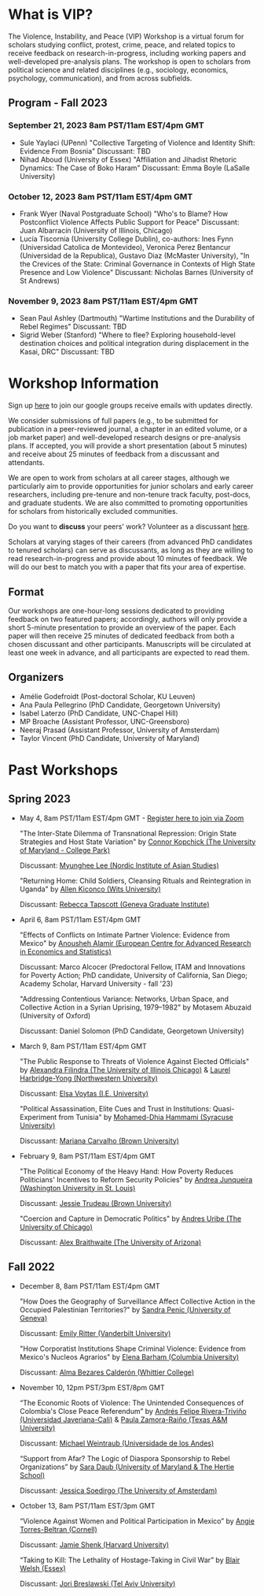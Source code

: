 # What is VIP?

The Violence, Instability, and Peace (VIP) Workshop is a virtual forum for scholars studying conflict, protest, crime, peace, and related topics to receive feedback on research-in-progress, including working papers and well-developed pre-analysis plans. The workshop is open to scholars from political science and related disciplines (e.g., sociology, economics, psychology, communication), and from across subfields. 

## Program - Fall 2023 

### September 21, 2023 8am PST/11am EST/4pm GMT

- Sule Yaylaci (UPenn) "Collective Targeting of Violence and Identity Shift: Evidence From Bosnia"
  Discussant: TBD
- Nihad Aboud (University of Essex) "Affiliation and Jihadist Rhetoric Dynamics: The Case of Boko Haram"
  Discussant: Emma Boyle (LaSalle University)

### October 12, 2023 8am PST/11am EST/4pm GMT

- Frank Wyer (Naval Postgraduate School) "Who's to Blame? How Postconflict Violence Affects Public Support for Peace"
  Discussant: Juan Albarracín (University of Illinois, Chicago)
- Lucía Tiscornia (University College Dublin), co-authors: Ines Fynn (Universidad Catolica de Montevideo), Veronica Perez Bentancur (Universidad de la Republica), Gustavo Diaz (McMaster University), "In the Crevices of the State: Criminal Governance in Contexts of High State Presence and Low Violence"
  Discussant: Nicholas Barnes (University of St Andrews)

### November 9, 2023 8am PST/11am EST/4pm GMT

- Sean Paul Ashley (Dartmouth) "Wartime Institutions and the Durability of Rebel Regimes"
  Discussant: TBD
- Sigrid Weber (Stanford) "Where to flee? Exploring household-level destination choices and political integration during displacement in the Kasai, DRC"
  Discussant: TBD

# Workshop Information

Sign up [here](https://groups.google.com/g/vip-workshop/?pli=1) to join our google groups receive emails with updates directly.

We consider submissions of full papers (e.g., to be submitted for publication in a peer-reviewed journal, a chapter in an edited volume, or a job market paper) and well-developed research designs or pre-analysis plans. If accepted, you will provide a short presentation (about 5 minutes) and receive about 25 minutes of feedback from a discussant and attendants.

We are open to work from scholars at all career stages, although we particularly aim to provide opportunities for junior scholars and early career researchers, including pre-tenure and non-tenure track faculty, post-docs, and graduate students. We are also committed to promoting opportunities for scholars from historically excluded communities.

Do you want to **discuss** your peers' work? Volunteer as a discussant [here](https://forms.gle/BVLyRLWQuZ6XSkER7). 

Scholars at varying stages of their careers (from advanced PhD candidates to tenured scholars) can serve as discussants, as long as they are willing to read research-in-progress and provide about 10 minutes of feedback. We will do our best to match you with a paper that fits your area of expertise.

## Format

Our workshops are one-hour-long sessions dedicated to providing feedback on two featured papers; accordingly, authors will only provide a short 5-minute presentation to provide an overview of the paper. Each paper will then receive 25 minutes of dedicated feedback from both a chosen discussant and other participants. Manuscripts will be circulated at least one week in advance, and all participants are expected to read them.

## Organizers

- Amélie Godefroidt (Post-doctoral Scholar, KU Leuven) 
- Ana Paula Pellegrino (PhD Candidate, Georgetown University)
- Isabel Laterzo (PhD Candidate, UNC-Chapel Hill)
- MP Broache (Assistant Professor, UNC-Greensboro)
- Neeraj Prasad (Assistant Professor, University of Amsterdam)
- Taylor Vincent (PhD Candidate, University of Maryland)

# Past Workshops

## Spring 2023

 - May 4, 8am PST/11am EST/4pm GMT - [Register here to join via Zoom](https://unc.zoom.us/meeting/register/tJApf-6gpzgpEteNpbRVH2YfGXnLgYg9l0R3)
    
    "The Inter-State Dilemma of Transnational Repression: Origin State Strategies and Host State Variation" by [Connor Kopchick (The University of Maryland - College Park)](https://connorkopchick.weebly.com/)
    
    Discussant: [Myunghee Lee (Nordic Institute of Asian Studies)](https://politicalscience.ku.dk/staff/Academic_staff/?pure=en/persons/736780)
     
     "Returning Home: Child Soldiers, Cleansing Rituals and Reintegration in Uganda" by [Allen Kiconco (Wits University)](https://wits.academia.edu/AllenKiconco)   
     
     Discussant: [Rebecca Tapscott (Geneva Graduate Institute)](https://www.graduateinstitute.ch/discover-institute/rebecca-tapscott)
  - April 6, 8am PST/11am EST/4pm GMT
    
    "Effects of Conflicts on Intimate Partner Violence: Evidence from Mexico" by [Anousheh Alamir (European Centre for Advanced Research in Economics and Statistics)](https://app.getsphere.com/anousheh-alamir)
    
    Discussant: Marco Alcocer (Predoctoral Fellow, ITAM and Innovations for Poverty Action; PhD candidate, University of California, San Diego; Academy Scholar, Harvard University - fall '23)
     
     "Addressing Contentious Variance: Networks, Urban Space, and Collective Action in a Syrian Uprising, 1979–1982" by Motasem Abuzaid (University of Oxford)
    
    Discussant: Daniel Solomon (PhD Candidate, Georgetown University)

 - March 9, 8am PST/11am EST/4pm GMT
    
    "The Public Response to Threats of Violence Against Elected Officials" by [Alexandra Filindra (The University of Illinois Chicago)](https://pols.uic.edu/profiles/filindra-alexandra/) & [Laurel Harbridge-Yong (Northwestern University)](https://sites.northwestern.edu/lharbridgeyong/)
    
    Discussant: [Elsa Voytas (I.E. University)](https://elsavoytas.com/)
     
    "Political Assassination, Elite Cues and Trust in Institutions: Quasi-Experiment from Tunisia" by [Mohamed-Dhia Hammami (Syracuse University)](https://www.mdhiahammami.com/)
     
     Discussant: [Mariana Carvalho (Brown University)](https://www.maricarvalho.com/)

- February 9, 8am PST/11am EST/4pm GMT 
    
    "The Political Economy of the Heavy Hand: How Poverty Reduces Politicians' Incentives to Reform Security Policies" 
    by [Andrea Junqueira (Washington University in St. Louis)](https://andreajunqueira.com/)
     
     Discussant: [Jessie Trudeau (Brown University)](https://www.jessietrudeau.com/) 
     
     "Coercion and Capture in Democratic Politics"
     by [Andres Uribe (The University of Chicago)](https://www.andresduribe.com/)
      
     Discussant: [Alex Braithwaite (The University of Arizona)](https://sgpp.arizona.edu/people/alex-braithwaite)
     

## Fall 2022 

- December 8, 8am PST/11am EST/4pm GMT
    
    "How Does the Geography of Surveillance Affect Collective Action in the Occupied Palestinian Territories?" by [Sandra Penic (University of Geneva)](https://www.unige.ch/cisa/center/members/penic-sandra/)
     
     Discussant: [Emily Ritter (Vanderbilt University)](https://www.emilyhenckenritter.com/)
     
     "How Corporatist Institutions Shape Criminal Violence: Evidence from Mexico's Nucleos Agrarios" by [Elena Barham (Columbia University)](https://www.elenabarham.com/)
     
     Discussant: [Alma Bezares Calderón (Whittier College)](https://almaabezarescalderon.com/)

- November 10, 12pm PST/3pm EST/8pm GMT

    “The Economic Roots of Violence: The Unintended Consequences of Colombia's Close Peace Referendum” by [Andrés Felipe Rivera-Triviño (Universidad Javeriana-Cali)](https://sites.google.com/view/andresriveratrivino/home) & [Paula Zamora-Raiño (Texas A&M University)](https://sites.google.com/view/paulazamora/about-me?authuser=0)
    
    Discussant: [Michael Weintraub (Universidade de los Andes)](http://www.miweintraub.com/)
    
     “Support from Afar? The Logic of Diaspora Sponsorship to Rebel Organizations” by [Sara Daub (University of Maryland & The Hertie School)](https://www.hertie-school.org/en/research/faculty-and-researchers/profile/person/daub)
     
     Discussant: [Jessica Soedirgo (The University of Amsterdam)](http://www.jessicasoedirgo.com/)

- October 13, 8am PST/11am EST/3pm GMT 

    “Violence Against Women and Political Participation in Mexico” by [Angie Torres-Beltran (Cornell)](https://www.angietorresbeltran.com/)
    
    Discussant: [Jamie Shenk (Harvard University)](https://www.jamieleeshenk.com/)
    
    “Taking to Kill: The Lethality of Hostage-Taking in Civil War” by [Blair Welsh (Essex)](https://www.blairwelsh.com/)
    
    Discussant: [Jori Breslawski (Tel Aviv University)](https://sites.google.com/view/joribreslawski)
